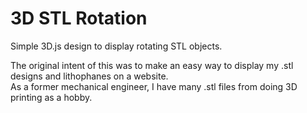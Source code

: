 # 3D STL Rotation

Simple 3D.js design to display rotating STL objects. 

The original intent of this was to make an easy way to display my .stl designs and lithophanes on a website.\
As a former mechanical engineer, I have many .stl files from doing 3D printing as a hobby. 
